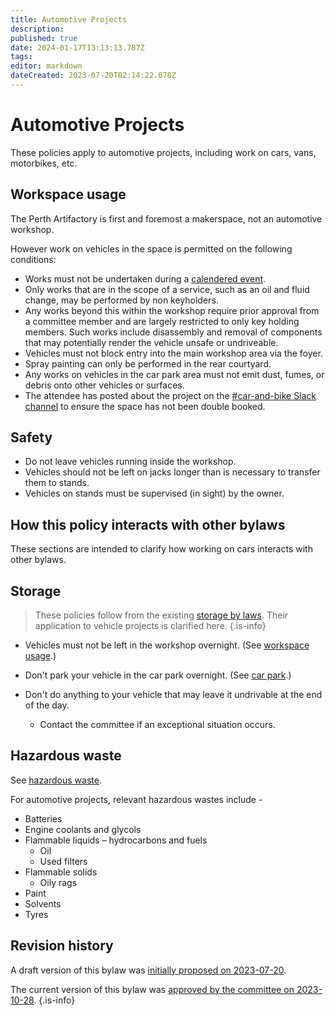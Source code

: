 ```yaml
---
title: Automotive Projects
description: 
published: true
date: 2024-01-17T13:13:13.787Z
tags: 
editor: markdown
dateCreated: 2023-07-20T02:14:22.078Z
---
```


# Automotive Projects

These policies apply to automotive projects, including work on cars, vans, motorbikes, etc.

## Workspace usage

The Perth Artifactory is first and foremost a makerspace, not an automotive workshop.

However work on vehicles in the space is permitted on the following conditions:

- Works must not be undertaken during a [calendered event](https://artifactory.org.au/events).
- Only works that are in the scope of a service, such as an oil and fluid change, may be performed by non keyholders.
- Any works beyond this within the workshop require prior approval from a committee member and are largely restricted to only key holding members. Such works include disassembly and removal of components that may potentially render the vehicle unsafe or undriveable.
- Vehicles must not block entry into the main workshop area via the foyer.
- Spray painting can only be performed in the rear courtyard.
- Any works on vehicles in the car park area must not emit dust, fumes, or debris onto other vehicles or surfaces.
- The attendee has posted about the project on the [#car-and-bike Slack channel](https://perthartifactory.slack.com/archives/CSJDD2RRN) to ensure the space has not been double booked.


## Safety

- Do not leave vehicles running inside the workshop.
- Vehicles should not be left on jacks longer than is necessary to transfer them to stands.
- Vehicles on stands must be supervised (in sight) by the owner.


## How this policy interacts with other bylaws

These sections are intended to clarify how working on cars interacts with other bylaws.

## Storage

> These policies follow from the existing [storage by laws](/docs/policies/storage). Their application to vehicle projects is clarified here.
{.is-info}

- Vehicles must not be left in the workshop overnight. (See [workspace usage](/docs/policies/storage#workspace-usage).)

- Don't park your vehicle in the car park overnight. (See [car park](/docs/policies/storage#car-park).)

- Don't do anything to your vehicle that may leave it undrivable at the end of the day.

  - Contact the committee if an exceptional situation occurs.

## Hazardous waste

See [hazardous waste](/docs/policies/bylaws#hazardous-waste).

For automotive projects, relevant hazardous wastes include -

* Batteries
* Engine coolants and glycols
* Flammable liquids – hydrocarbons and fuels
	* Oil
  * Used filters
* Flammable solids
	* Oily rags
* Paint
* Solvents
* Tyres



## Revision history

A draft version of this bylaw was [initially proposed on 2023-07-20](https://vote.artifactory.org.au/d/rP563uHl/automotive-projects-bylaws/13).

The current version of this bylaw was [approved by the committee on 2023-10-28](https://vote.artifactory.org.au/p/kjVX7wUv/motion-adopt-the-automotive-projects-bylaw-as-written).
{.is-info}